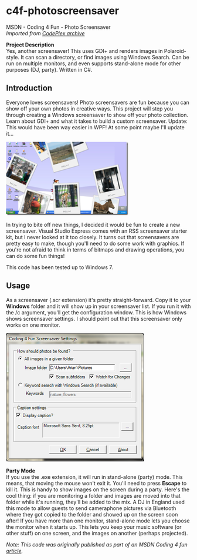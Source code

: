 # c4f-photoscreensaver

MSDN - Coding 4 Fun - Photo Screensaver  \
_Imported from [CodePlex archive](https://archive.codeplex.com/?p=photoscreensaver)_

**Project Description**  
Yes, another screensaver\! This uses GDI+ and renders images in Polaroid-style. It can scan a directory, or find images using Windows Search. Can be run on multiple monitors, and even supports stand-alone mode for other purposes (DJ, party). Written in C\#.

## Introduction

Everyone loves screensavers\! Photo screensavers are fun because you can show off your own photos in creative ways. This project will step you through creating a Windows screensaver to show off your photo collection. Learn about GDI+ and what it takes to build a custom screensaver. Update: This would have been way easier in WPF\! At some point maybe I'll update it...  
  
![PhotoScreensaver.png](docs/images/d5d9429a-f75a-4144-8787-2584e2516b39.png "PhotoScreensaver.png")  
  
In trying to bite off new things, I decided it would be fun to create a new screensaver. Visual Studio Express comes with an RSS screensaver starter kit, but I never looked at it too closely. It turns out that screensavers are pretty easy to make, though you'll need to do some work with graphics. If you're not afraid to think in terms of bitmaps and drawing operations, you can do some fun things\!  
  
This code has been tested up to Windows 7.  

## Usage

As a screensaver (.scr extension) it's pretty straight-forward. Copy it to your **Windows** folder and it will show up in your screensaver list. If you run it with the /c argument, you'll get the configuration window. This is how Windows shows screensaver settings. I should point out that this screensaver only works on one monitor.  
  
![PhotoScreensaver-Settings.png](docs/images/5fbf5da3-ca7a-4562-b2e2-12e21ba0b200.png
"PhotoScreensaver-Settings.png")  
  
**Party Mode**  
If you use the .exe extension, it will run in stand-alone (party) mode. This means, that moving the mouse won't exit it. You'll need to press **Escape** to kill it. This is handy to show images on the screen during a party. Here's the cool thing: if you are monitoring a folder and images are moved into that folder while it's running, they'll be added to the mix. A DJ in England used this mode to allow guests to send cameraphone pictures via Bluetooth where they got copied to the folder and showed up on the screen soon after\! If you have more than one monitor, stand-alone mode lets you choose the monitor when it starts up. This lets you keep your music software (or other stuff) on one screen, and the images on another (perhaps projected).  
  
*Note: This code was originally published as part of an MSDN Coding 4 fun [article](https://web.archive.org/web/20131202110912/http://channel9.msdn.com/coding4fun/articles/Photo-Screensaver).*